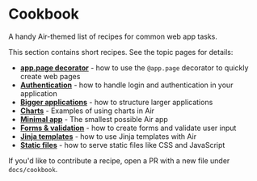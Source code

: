 # Cookbook

A handy Air-themed list of recipes for common web app tasks.

This section contains short recipes. See the topic pages for details:

- **[app.page decorator](page-decorator)** - how to use the `@app.page` decorator to quickly create web pages
- **[Authentication](authentication)** - how to handle login and authentication in your application
- **[Bigger applications](bigger-applications)** - how to structure larger applications
- **[Charts](charts)** - Examples of using charts in Air
- **[Minimal app](minimal)** - The smallest possible Air app
- **[Forms & validation](forms)** - how to create forms and validate user input
- **[Jinja templates](jinja)** - how to use Jinja templates with Air
- **[Static files](static)** - how to serve static files like CSS and JavaScript

If you'd like to contribute a recipe, open a PR with a new file under `docs/cookbook`.
